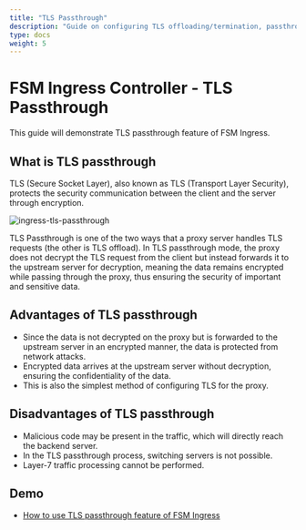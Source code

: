 ```yaml
---
title: "TLS Passthrough"
description: "Guide on configuring TLS offloading/termination, passthrough on FSM Ingress"
type: docs
weight: 5
---
```


# FSM Ingress Controller - TLS Passthrough

This guide will demonstrate TLS passthrough feature of FSM Ingress.


## What is TLS passthrough

TLS (Secure Socket Layer), also known as TLS (Transport Layer Security), protects the security communication between the client and the server through encryption.

![ingress-tls-passthrough](/images/ingress/passthrough/tls-passthrough.png)

TLS Passthrough is one of the two ways that a proxy server handles TLS requests (the other is TLS offload). In TLS passthrough mode, the proxy does not decrypt the TLS request from the client but instead forwards it to the upstream server for decryption, meaning the data remains encrypted while passing through the proxy, thus ensuring the security of important and sensitive data.

## Advantages of TLS passthrough

* Since the data is not decrypted on the proxy but is forwarded to the upstream server in an encrypted manner, the data is protected from network attacks.
* Encrypted data arrives at the upstream server without decryption, ensuring the confidentiality of the data.
* This is also the simplest method of configuring TLS for the proxy.

## Disadvantages of TLS passthrough

* Malicious code may be present in the traffic, which will directly reach the backend server.
* In the TLS passthrough process, switching servers is not possible.
* Layer-7 traffic processing cannot be performed.



## Demo

- [How to use TLS passthrough feature of FSM Ingress](/demos/ingress/ingress_passthrough)
